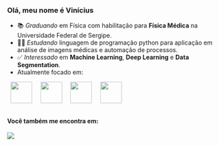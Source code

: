 ### Olá, meu nome é Vinícius

- 📚 *Graduando* em Física com habilitação para **Física Médica** na Universidade Federal de Sergipe.
- 👨‍💻 *Estudando* linguagem de programação python para aplicação em análise de imagens médicas e automação de processos.
- ✅ *Interessado* em **Machine Learning**, **Deep Learning** e **Data Segmentation**.
- Atualmente focado em:
<div display="inline">
  &nbsp;&nbsp;<img width="50" height="50" src="https://cdn.jsdelivr.net/gh/devicons/devicon/icons/python/python-original.svg" />&nbsp;&nbsp;
  &nbsp;&nbsp;<img width="50" height="50" src="https://cdn.jsdelivr.net/gh/devicons/devicon/icons/pandas/pandas-original-wordmark.svg" />&nbsp;&nbsp;
  &nbsp;&nbsp;<img width="50" height="50" src="https://cdn.jsdelivr.net/gh/devicons/devicon/icons/kaggle/kaggle-original.svg" />&nbsp;&nbsp;
  &nbsp;&nbsp;<img width="50" height="50"  src="https://cdn.jsdelivr.net/gh/devicons/devicon/icons/selenium/selenium-original.svg" />&nbsp;&nbsp;                      
</div>  

  ##
  
#### Você também me encontra em:  
<a href="https://img.shields.io/badge/LinkedIn-0077B5?style=for-the-badge&logo=linkedin&logoColor=white">
  <img  src="https://img.shields.io/badge/LinkedIn-0077B5?style=for-the-badge&logo=linkedin&logoColor=white" />  
</a>
           
                   
          
          




